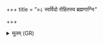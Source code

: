+++
title = "०८ स्वर्विदो रोहितस्य ब्रह्मणाग्निः"

+++
<details><summary>मूलम् (GR)</summary>

स्वर्विदो रोहितस्य  
ब्रह्मणाग्निः समाहितः ।  
तस्माद् घ्रंसस् तस्माद् धिमस्  
तस्माद् यज्ञो अजायत ॥
</details>